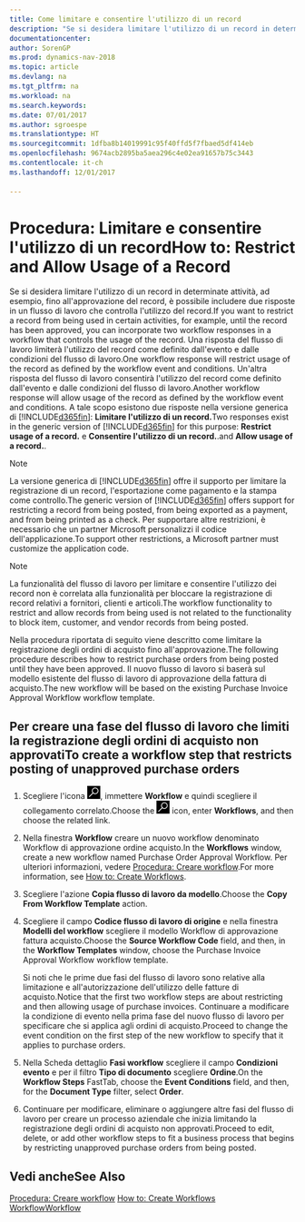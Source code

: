 ```yaml
---
title: Come limitare e consentire l'utilizzo di un record
description: "Se si desidera limitare l'utilizzo di un record in determinate attività, ad esempio, fino all'approvazione del record, è possibile includere due risposte in un flusso di lavoro che controlla l'utilizzo del record."
documentationcenter: 
author: SorenGP
ms.prod: dynamics-nav-2018
ms.topic: article
ms.devlang: na
ms.tgt_pltfrm: na
ms.workload: na
ms.search.keywords: 
ms.date: 07/01/2017
ms.author: sgroespe
ms.translationtype: HT
ms.sourcegitcommit: 1dfba8b14019991c95f40ffd5f7fbaed5df414eb
ms.openlocfilehash: 9674acb2895ba5aea296c4e02ea91657b75c3443
ms.contentlocale: it-ch
ms.lasthandoff: 12/01/2017

---
```

# <a name="how-to-restrict-and-allow-usage-of-a-record"></a><span data-ttu-id="bb6a6-103">Procedura: Limitare e consentire l'utilizzo di un record</span><span class="sxs-lookup"><span data-stu-id="bb6a6-103">How to: Restrict and Allow Usage of a Record</span></span>
<span data-ttu-id="bb6a6-104">Se si desidera limitare l'utilizzo di un record in determinate attività, ad esempio, fino all'approvazione del record, è possibile includere due risposte in un flusso di lavoro che controlla l'utilizzo del record.</span><span class="sxs-lookup"><span data-stu-id="bb6a6-104">If you want to restrict a record from being used in certain activities, for example, until the record has been approved, you can incorporate two workflow responses in a workflow that controls the usage of the record.</span></span> <span data-ttu-id="bb6a6-105">Una risposta del flusso di lavoro limiterà l'utilizzo del record come definito dall'evento e dalle condizioni del flusso di lavoro.</span><span class="sxs-lookup"><span data-stu-id="bb6a6-105">One workflow response will restrict usage of the record as defined by the workflow event and conditions.</span></span> <span data-ttu-id="bb6a6-106">Un'altra risposta del flusso di lavoro consentirà l'utilizzo del record come definito dall'evento e dalle condizioni del flusso di lavoro.</span><span class="sxs-lookup"><span data-stu-id="bb6a6-106">Another workflow response will allow usage of the record as defined by the workflow event and conditions.</span></span> <span data-ttu-id="bb6a6-107">A tale scopo esistono due risposte nella versione generica di [!INCLUDE[d365fin](includes/d365fin_md.md)]: **Limitare l'utilizzo di un record.**</span><span class="sxs-lookup"><span data-stu-id="bb6a6-107">Two responses exist in the generic version of [!INCLUDE[d365fin](includes/d365fin_md.md)] for this purpose: **Restrict usage of a record.**</span></span> <span data-ttu-id="bb6a6-108">e **Consentire l'utilizzo di un record.**.</span><span class="sxs-lookup"><span data-stu-id="bb6a6-108">and **Allow usage of a record.**.</span></span>

> [!NOTE]  
>  <span data-ttu-id="bb6a6-109">La versione generica di [!INCLUDE[d365fin](includes/d365fin_md.md)] offre il supporto per limitare la registrazione di un record, l'esportazione come pagamento e la stampa come controllo.</span><span class="sxs-lookup"><span data-stu-id="bb6a6-109">The generic version of [!INCLUDE[d365fin](includes/d365fin_md.md)] offers support for restricting a record from being posted, from being exported as a payment, and from being printed as a check.</span></span> <span data-ttu-id="bb6a6-110">Per supportare altre restrizioni, è necessario che un partner Microsoft personalizzi il codice dell'applicazione.</span><span class="sxs-lookup"><span data-stu-id="bb6a6-110">To support other restrictions, a Microsoft partner must customize the application code.</span></span>  

> [!NOTE]  
>  <span data-ttu-id="bb6a6-111">La funzionalità del flusso di lavoro per limitare e consentire l'utilizzo dei record non è correlata alla funzionalità per bloccare la registrazione di record relativi a fornitori, clienti e articoli.</span><span class="sxs-lookup"><span data-stu-id="bb6a6-111">The workflow functionality to restrict and allow records from being used is not related to the functionality to block item, customer, and vendor records from being posted.</span></span>

<span data-ttu-id="bb6a6-112">Nella procedura riportata di seguito viene descritto come limitare la registrazione degli ordini di acquisto fino all'approvazione.</span><span class="sxs-lookup"><span data-stu-id="bb6a6-112">The following procedure describes how to restrict purchase orders from being posted until they have been approved.</span></span> <span data-ttu-id="bb6a6-113">Il nuovo flusso di lavoro si baserà sul modello esistente del flusso di lavoro di approvazione della fattura di acquisto.</span><span class="sxs-lookup"><span data-stu-id="bb6a6-113">The new workflow will be based on the existing Purchase Invoice Approval Workflow workflow template.</span></span>  

## <a name="to-create-a-workflow-step-that-restricts-posting-of-unapproved-purchase-orders"></a><span data-ttu-id="bb6a6-114">Per creare una fase del flusso di lavoro che limiti la registrazione degli ordini di acquisto non approvati</span><span class="sxs-lookup"><span data-stu-id="bb6a6-114">To create a workflow step that restricts posting of unapproved purchase orders</span></span>  
1. <span data-ttu-id="bb6a6-115">Scegliere l'icona ![Cerca pagina o report](media/ui-search/search_small.png "icona Cerca pagina o report"), immettere **Workflow** e quindi scegliere il collegamento correlato.</span><span class="sxs-lookup"><span data-stu-id="bb6a6-115">Choose the ![Search for Page or Report](media/ui-search/search_small.png "Search for Page or Report icon") icon, enter **Workflows**, and then choose the related link.</span></span>  
2. <span data-ttu-id="bb6a6-116">Nella finestra **Workflow** creare un nuovo workflow denominato Workflow di approvazione ordine acquisto.</span><span class="sxs-lookup"><span data-stu-id="bb6a6-116">In the **Workflows** window, create a new workflow named Purchase Order Approval Workflow.</span></span> <span data-ttu-id="bb6a6-117">Per ulteriori informazioni, vedere [Procedura: Creare workflow](across-how-to-create-workflows.md).</span><span class="sxs-lookup"><span data-stu-id="bb6a6-117">For more information, see [How to: Create Workflows](across-how-to-create-workflows.md).</span></span>  
3. <span data-ttu-id="bb6a6-118">Scegliere l'azione **Copia flusso di lavoro da modello**.</span><span class="sxs-lookup"><span data-stu-id="bb6a6-118">Choose the **Copy From Workflow Template** action.</span></span>  
4. <span data-ttu-id="bb6a6-119">Scegliere il campo **Codice flusso di lavoro di origine** e nella finestra **Modelli del workflow** scegliere il modello Workflow di approvazione fattura acquisto.</span><span class="sxs-lookup"><span data-stu-id="bb6a6-119">Choose the **Source Workflow Code** field, and then, in the **Workflow Templates** window, choose the Purchase Invoice Approval Workflow workflow template.</span></span>  

     <span data-ttu-id="bb6a6-120">Si noti che le prime due fasi del flusso di lavoro sono relative alla limitazione e all'autorizzazione dell'utilizzo delle fatture di acquisto.</span><span class="sxs-lookup"><span data-stu-id="bb6a6-120">Notice that the first two workflow steps are about restricting and then allowing usage of purchase invoices.</span></span> <span data-ttu-id="bb6a6-121">Continuare a modificare la condizione di evento nella prima fase del nuovo flusso di lavoro per specificare che si applica agli ordini di acquisto.</span><span class="sxs-lookup"><span data-stu-id="bb6a6-121">Proceed to change the event condition on the first step of the new workflow to specify that it applies to purchase orders.</span></span>  
5. <span data-ttu-id="bb6a6-122">Nella Scheda dettaglio **Fasi workflow** scegliere il campo **Condizioni evento** e per il filtro **Tipo di documento** scegliere **Ordine**.</span><span class="sxs-lookup"><span data-stu-id="bb6a6-122">On the **Workflow Steps** FastTab, choose the **Event Conditions** field, and then, for the **Document Type** filter, select **Order**.</span></span>  
6. <span data-ttu-id="bb6a6-123">Continuare per modificare, eliminare o aggiungere altre fasi del flusso di lavoro per creare un processo aziendale che inizia limitando la registrazione degli ordini di acquisto non approvati.</span><span class="sxs-lookup"><span data-stu-id="bb6a6-123">Proceed to edit, delete, or add other workflow steps to fit a business process that begins by restricting unapproved purchase orders from being posted.</span></span>  

## <a name="see-also"></a><span data-ttu-id="bb6a6-124">Vedi anche</span><span class="sxs-lookup"><span data-stu-id="bb6a6-124">See Also</span></span>  
<span data-ttu-id="bb6a6-125">[Procedura: Creare workflow](across-how-to-create-workflows.md) </span><span class="sxs-lookup"><span data-stu-id="bb6a6-125">[How to: Create Workflows](across-how-to-create-workflows.md) </span></span>  
[<span data-ttu-id="bb6a6-126">Workflow</span><span class="sxs-lookup"><span data-stu-id="bb6a6-126">Workflow</span></span>](across-workflow.md)   

